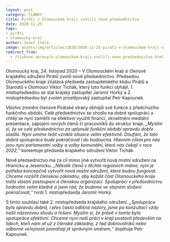 ```yaml
---
layout: post
category: CLANKY
title: Piráti v Olomouckém kraji zvolili nové předsednictvo
date: 2020-11-25
tags: 
- piráti
- olomoucký-kraj
author: Josef Indra
image: assets/img/articles/2020/2020-11-25-pirati-v-olomouckem-kraji-si-zvolili-nove-predsednictvo.jpg  #751x422 pixelu
redirect_from:
  - /tiskove-zpravy/v-olomouckem-kraji-zvolili-nove-predsednictvo.html
---
```


Olomoucký kraj, 24. listopad 2020 – V Olomouckém kraji si členové krajského sdružení Pirátů zvolili nové předsednictvo. Předsedou Olomouckého kraje zůstává předseda zastupitelského klubu Pirátů a Starostů v Olomouci Viktor Tichák, který tuto funkci obhájil. 1. místopředsedou se stal krajský zastupitel  Jaromír Horký a 2. místopředsedou byl zvolen prostějovský zastupitel Petr Kapounek.
 
Všichni zmínění členové Pirátské strany obhájili své funkce z předchozího funkčního období. Celé předsednictvo se shodlo na dobré spolupráci a chtějí se nyní zaměřit na efektivní využití financí, zkvalitnění mediální prezentace, zapojení nových členů či pracovníků do struktur kraje. *„Myslím si, že se celé předsednictvo za uplynulé funkční období opravdu dobře sladilo. Nyní umíme řešit vzniklé situace velmi efektivně. Doufám, že tato dobrá spolupráce bude pokračovat i do budoucna. Hlavním cílem pro nás jsou nyní parlamentní volby a volby komunální, které nás čekají v roce 2022,“* komentuje předseda krajského sdružení Viktor Tichák. 
 
Nově předsednictvo má za cíl mimo jiné vytvořit nová místní sdružení na Hranicku a Jesenicku. *„Několik členů v těchto regionech máme, nyní je potřeba koncepčně vytvořit nová místní sdružení, které budou fungovat. Chceme rozšířit členskou základnu, aby každá část Olomouckého kraje měla vlastní zastoupení a členskou organizaci. Spolupráci v předsednictvu hodnotím velmi kladně a jsem rád, že budeme ve stejném složení pokračovat,“* tvrdí 1. místopředseda Jaromír Horký.
 
S tímto souhlasí také 2. místopředseda krajského sdružení. *„Spolupráce byla opravdu dobrá, i přes často odlišné názory, jsme po konzultaci vždy našli názorovou shodu a řešení. Myslím si, že právě v tomto byla spolupráce efektivní. Chceme nyní naši práci v kraji postavit především na lidech, kteří nám ať už z členské základny, z řad dobrovolníků nebo odborné veřejnosti pomáhají jít správným směrem,“* doplňuje Petr Kapounek. 
